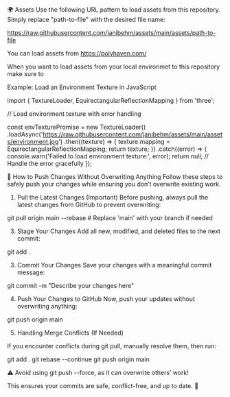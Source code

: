 🌍 Assets
Use the following URL pattern to load assets from this repository. Simply replace "path-to-file" with the desired file name:

https://raw.githubusercontent.com/janibehm/assets/main/assets/path-to-file

You can load assets from https://polyhaven.com/

When you want to load assets from your local environmet to this repository make sure to 

Example: Load an Environment Texture in JavaScript

import { TextureLoader, EquirectangularReflectionMapping } from 'three';

// Load environment texture with error handling

const envTexturePromise = new TextureLoader()
  .loadAsync('https://raw.githubusercontent.com/janibehm/assets/main/assets/environment.jpg')
  .then((texture) => {
    texture.mapping = EquirectangularReflectionMapping;
    return texture;
  })
  .catch((error) => {
    console.warn('Failed to load environment texture:', error);
    return null; // Handle the error gracefully
  });

🚀 How to Push Changes Without Overwriting Anything
Follow these steps to safely push your changes while ensuring you don’t overwrite existing work.

1. Pull the Latest Changes (Important)
Before pushing, always pull the latest changes from GitHub to prevent overwriting:

git pull origin main --rebase  # Replace 'main' with your branch if needed

3. Stage Your Changes
Add all new, modified, and deleted files to the next commit:

git add .

3. Commit Your Changes
Save your changes with a meaningful commit message:

git commit -m "Describe your changes here"

4. Push Your Changes to GitHub
Now, push your updates without overwriting anything:

git push origin main

5. Handling Merge Conflicts (If Needed)
   
If you encounter conflicts during git pull, manually resolve them, then run:

git add .
git rebase --continue
git push origin main

⚠ Avoid using git push --force, as it can overwrite others’ work!

This ensures your commits are safe, conflict-free, and up to date. 🚀
